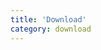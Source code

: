 ```yaml
---
title: 'Download'
category: download
---
```


<script setup lang="ts">
  import TheDownload from "@/views/download/TheDownload.vue"
</script>

<TheDownload />
